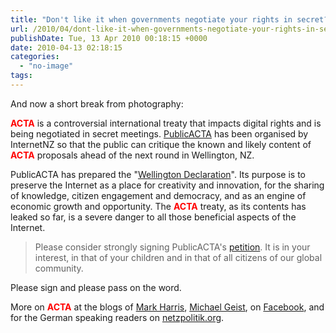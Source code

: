 ```yaml
---
title: "Don't like it when governments negotiate your rights in secret?"
url: /2010/04/dont-like-it-when-governments-negotiate-your-rights-in-secret.html
publishDate: Tue, 13 Apr 2010 00:18:15 +0000
date: 2010-04-13 02:18:15
categories: 
  - "no-image"
tags: 
---
```

And now a short break from photography:

<strong><span style="color:red">ACTA</span></strong> is a controversial international treaty that impacts digital rights and is being negotiated in secret meetings. <a target="_blank" href="http://publicacta.org.nz/">PublicACTA</a> has been organised by InternetNZ so that the public can critique the known and likely content of <strong><span style="color:red">ACTA</span></strong> proposals ahead of the next round in Wellington, NZ. 

PublicACTA has prepared the "<a target="_blank" href="http://publicacta.org.nz/wellington-declaration/">Wellington Declaration</a>". Its purpose is to preserve the Internet as a place for creativity and innovation, for the sharing of knowledge, citizen engagement and democracy, and as an engine of economic growth and opportunity. The <strong><span style="color:red">ACTA</span></strong> treaty, as its contents has leaked so far, is a severe danger to all those beneficial aspects of the Internet.

<blockquote>Please consider strongly signing PublicACTA's <a target="_blank" href="http://www.gopetition.com/online/35443.html">petition</a>. It is in your interest, in that of your children and in that of all citizens of our global community.</blockquote>

Please sign and please pass on the word.

More on <strong><span style="color:red">ACTA</span></strong> at the blogs of <a target="_blank" href="http://tracs.co.nz/gripping-hand/category/acta/">Mark Harris</a>, <a target="_blank" href="http://www.michaelgeist.ca/index.php?option=com_tags&task=view&tag=acta&Itemid=408">Michael Geist</a>, on <a target="_blank" href="http://www.facebook.com/group.php?v=info&gid=288885939910">Facebook</a>, and for the German speaking readers on <a target="_blank" href="http://www.netzpolitik.org/?s=acta">netzpolitik.org</a>.
